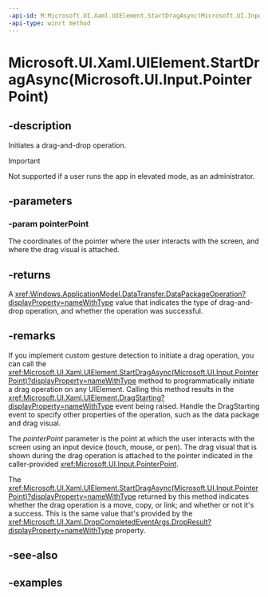 ```yaml
---
-api-id: M:Microsoft.UI.Xaml.UIElement.StartDragAsync(Microsoft.UI.Input.PointerPoint)
-api-type: winrt method
---
```


# Microsoft.UI.Xaml.UIElement.StartDragAsync(Microsoft.UI.Input.PointerPoint)

<!--
public Windows.Foundation.IAsyncOperation<Windows.ApplicationModel.DataTransfer.DataPackageOperation> StartDragAsync (Microsoft.UI.Input.PointerPoint pointerPoint);
-->

## -description

Initiates a drag-and-drop operation.

> [!IMPORTANT]
> Not supported if a user runs the app in elevated mode, as an administrator.

## -parameters

### -param pointerPoint

The coordinates of the pointer where the user interacts with the screen, and where the drag visual is attached.

## -returns

A <xref:Windows.ApplicationModel.DataTransfer.DataPackageOperation?displayProperty=nameWithType> value that indicates the type of drag-and-drop operation, and whether the operation was successful.

## -remarks

If you implement custom gesture detection to initiate a drag operation, you can call the <xref:Microsoft.UI.Xaml.UIElement.StartDragAsync(Microsoft.UI.Input.PointerPoint)?displayProperty=nameWithType> method to programmatically initiate a drag operation on any UIElement. Calling this method results in the <xref:Microsoft.UI.Xaml.UIElement.DragStarting?displayProperty=nameWithType> event being raised. Handle the DragStarting event to specify other properties of the operation, such as the data package and drag visual.

The *pointerPoint* parameter is the point at which the user interacts with the screen using an input device (touch, mouse, or pen). The drag visual that is shown during the drag operation is attached to the pointer indicated in the caller-provided <xref:Microsoft.UI.Input.PointerPoint>.

The <xref:Microsoft.UI.Xaml.UIElement.StartDragAsync(Microsoft.UI.Input.PointerPoint)?displayProperty=nameWithType> returned by this method indicates whether the drag operation is a move, copy, or link; and whether or not it's a success. This is the same value that's provided by the <xref:Microsoft.UI.Xaml.DropCompletedEventArgs.DropResult?displayProperty=nameWithType> property.

## -see-also

## -examples
